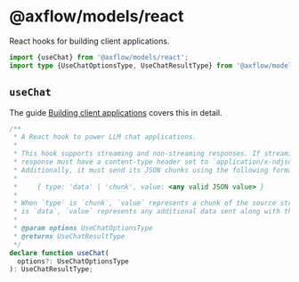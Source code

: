 # @axflow/models/react

React hooks for building client applications.

```ts
import {useChat} from '@axflow/models/react';
import type {UseChatOptionsType, UseChatResultType} from '@axflow/models/react';
```

## `useChat`

The guide [Building client applications](/guides/models/building-client-applications.md) covers this in detail.

```ts
/**
 * A React hook to power LLM chat applications.
 *
 * This hook supports streaming and non-streaming responses. If streaming, the API
 * response must have a content-type header set to `application/x-ndjson; charset=utf-8`.
 * Additionally, it must send its JSON chunks using the following format:
 *
 *     { type: 'data' | 'chunk', value: <any valid JSON value> }
 *
 * When `type` is `chunk`, `value` represents a chunk of the source stream. When `type`
 * is `data`, `value` represents any additional data sent along with the source stream.
 *
 * @param options UseChatOptionsType
 * @returns UseChatResultType
 */
declare function useChat(
  options?: UseChatOptionsType
): UseChatResultType;
```
